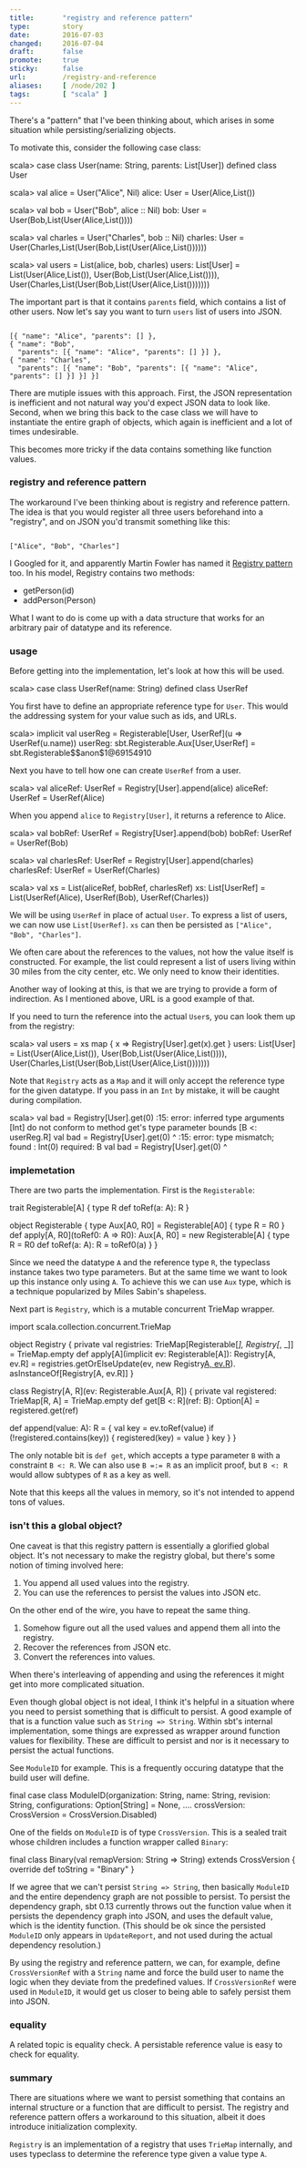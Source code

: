 ```yaml
---
title:       "registry and reference pattern"
type:        story
date:        2016-07-03
changed:     2016-07-04
draft:       false
promote:     true
sticky:      false
url:         /registry-and-reference
aliases:     [ /node/202 ]
tags:        [ "scala" ]
---
```


  [fowler]: http://martinfowler.com/eaaCatalog/registry.html

There's a "pattern" that I've been thinking about, which arises in some situation while persisting/serializing objects.

To motivate this, consider the following case class:

<scala>
scala> case class User(name: String, parents: List[User])
defined class User

scala> val alice = User("Alice", Nil)
alice: User = User(Alice,List())

scala> val bob = User("Bob", alice :: Nil)
bob: User = User(Bob,List(User(Alice,List())))

scala> val charles = User("Charles", bob :: Nil)
charles: User = User(Charles,List(User(Bob,List(User(Alice,List())))))

scala> val users = List(alice, bob, charles)
users: List[User] = List(User(Alice,List()), User(Bob,List(User(Alice,List()))),
  User(Charles,List(User(Bob,List(User(Alice,List()))))))
</scala>

The important part is that it contains `parents` field, which contains a list of other users.
Now let's say you want to turn `users` list of users into JSON.

<code>
[{ "name": "Alice", "parents": [] },
{ "name": "Bob",
  "parents": [{ "name": "Alice", "parents": [] }] },
{ "name": "Charles",
  "parents": [{ "name": "Bob", "parents": [{ "name": "Alice", "parents": [] }] }] }]
</code>

There are mutiple issues with this approach. First, the JSON representation is inefficient and not natural way you'd expect JSON data to look like. Second, when we bring this back to the case class we will have to instantiate the entire graph of objects, which again is inefficient and a lot of times undesirable.

This becomes more tricky if the data contains something like function values.

### registry and reference pattern

The workaround I've been thinking about is registry and reference pattern. The idea is that you would register all three users beforehand into a "registry", and on JSON you'd transmit something like this:

<code>
["Alice", "Bob", "Charles"]
</code>

I Googled for it, and apparently Martin Fowler has named it [Registry pattern][fowler] too. In his model, Registry contains two methods:

- getPerson(id)
- addPerson(Person)

What I want to do is come up with a data structure that works for an arbitrary pair of datatype and its reference.

### usage

Before getting into the implementation, let's look at how this will be used.

<scala>
scala> case class UserRef(name: String)
defined class UserRef
</scala>

You first have to define an appropriate reference type for `User`. This would the addressing system for your value such as ids, and URLs.

<scala>
scala> implicit val userReg = Registerable[User, UserRef](u => UserRef(u.name))
userReg: sbt.Registerable.Aux[User,UserRef] = sbt.Registerable$$anon$1@69154910
</scala>

Next you have to tell how one can create `UserRef` from a user.

<scala>
scala> val aliceRef: UserRef = Registry[User].append(alice)
aliceRef: UserRef = UserRef(Alice)
</scala>

When you append `alice` to `Registry[User]`, it returns a reference to Alice.

<scala>
scala> val bobRef: UserRef = Registry[User].append(bob)
bobRef: UserRef = UserRef(Bob)

scala> val charlesRef: UserRef = Registry[User].append(charles)
charlesRef: UserRef = UserRef(Charles)

scala> val xs = List(aliceRef, bobRef, charlesRef)
xs: List[UserRef] = List(UserRef(Alice), UserRef(Bob), UserRef(Charles))
</scala>

We will be using `UserRef` in place of actual `User`. To express a list of users, we can now use `List[UserRef]`. `xs` can then be persisted as `["Alice", "Bob", "Charles"]`.

We often care about the references to the values, not how the value itself is constructed. For example, the list could represent a list of users living within 30 miles from the city center, etc. We only need to know their identities.

Another way of looking at this, is that we are trying to provide a form of indirection. As I mentioned above, URL is a good example of that.

If you need to turn the reference into the actual `User`s, you can look them up from the registry:

<scala>
scala> val users = xs map { x => Registry[User].get(x).get }
users: List[User] = List(User(Alice,List()), User(Bob,List(User(Alice,List()))), User(Charles,List(User(Bob,List(User(Alice,List()))))))
</scala>

Note that `Registry` acts as a `Map` and it will only accept the reference type for the given datatype. If you pass in an `Int` by mistake, it will be caught during compilation.

<scala>
scala> val bad = Registry[User].get(0)
<console>:15: error: inferred type arguments [Int] do not conform to method get's type parameter bounds [B <: userReg.R]
       val bad = Registry[User].get(0)
                                ^
<console>:15: error: type mismatch;
 found   : Int(0)
 required: B
       val bad = Registry[User].get(0)
                                    ^
</scala>

### implemetation

There are two parts the implementation. First is the `Registerable`:

<scala>
trait Registerable[A] {
  type R
  def toRef(a: A): R
}

object Registerable {
  type Aux[A0, R0] = Registerable[A0] {
    type R = R0
  }
  def apply[A, R0](toRef0: A => R0): Aux[A, R0] = new Registerable[A] {
    type R = R0
    def toRef(a: A): R = toRef0(a)
  }
}
</scala>

Since we need the datatype `A` and the reference type `R`, the typeclass instance takes two type parameters.
But at the same time we want to look up this instance only using `A`. To achieve this we can use `Aux` type, which is a technique popularized by Miles Sabin's shapeless.

Next part is `Registry`, which is a mutable concurrent TrieMap wrapper.

<scala>
import scala.collection.concurrent.TrieMap

object Registry {
  private val registries: TrieMap[Registerable[_], Registry[_, _]] = TrieMap.empty
  def apply[A](implicit ev: Registerable[A]): Registry[A, ev.R] =
    registries.getOrElseUpdate(ev, new Registry[A, ev.R](ev)).
      asInstanceOf[Registry[A, ev.R]]
}

class Registry[A, R](ev: Registerable.Aux[A, R]) {
  private val registered: TrieMap[R, A] = TrieMap.empty
  def get[B <: R](ref: B): Option[A] =
    registered.get(ref)

  def append(value: A): R = {
    val key = ev.toRef(value)
    if (!registered.contains(key)) {
      registered(key) = value
    }
    key
  }
}
</scala>

The only notable bit is `def get`, which accepts a type parameter `B` with a constraint `B <: R`.
We can also use `B =:= R` as an implicit proof, but `B <: R` would allow subtypes of `R` as a key as well.

Note that this keeps all the values in memory, so it's not intended to append tons of values.

### isn't this a global object?

One caveat is that this registry pattern is essentially a glorified global object.
It's not necessary to make the registry global, but there's some notion of timing involved here:

1. You append all used values into the registry.
2. You can use the references to persist the values into JSON etc.

On the other end of the wire, you have to repeat the same thing.

1. Somehow figure out all the used values and append them all into the registry.
2. Recover the references from JSON etc.
3. Convert the references into values.

When there's interleaving of appending and using the references it might get into more complicated situation.

Even though global object is not ideal, I think it's helpful in a situation where you need to persist something that is difficult to persist. A good example of that is a function value such as `String => String`. Within sbt's internal implementation, some things are expressed as wrapper around function values for flexibility. These are difficult to persist and nor is it necessary to persist the actual functions.

See `ModuleID` for example. This is a frequently occuring datatype that the build user will define.

<scala>
final case class ModuleID(organization: String, name: String, revision: String,
  configurations: Option[String] = None, ....
  crossVersion: CrossVersion = CrossVersion.Disabled)
</scala>

One of the fields on `ModuleID` is of type `CrossVersion`. This is a sealed trait whose children includes a function wrapper called `Binary`:

<scala>
  final class Binary(val remapVersion: String => String) extends CrossVersion {
    override def toString = "Binary"
  }
</scala>

If we agree that we can't persist  `String => String`, then basically `ModuleID` and the entire dependency graph are not possible to persist. To persist the dependency graph, sbt 0.13 currently throws out the function value when it persists the dependency graph into JSON, and uses the default value, which is the identity function. (This should be ok since the persisted `ModuleID` only appears in `UpdateReport`, and not used during the actual dependency resolution.)

By using the registry and reference pattern, we can, for example, define `CrossVersionRef` with a `String` name and force the build user to name the logic when they deviate from the predefined values. If `CrossVersionRef` were used in `ModuleID`, it would get us closer to being able to safely persist them into JSON.

### equality

A related topic is equality check. A persistable reference value is easy to check for equality.

### summary

There are situations where we want to persist something that contains an internal structure or a function that are difficult to persist.
The registry and reference pattern offers a workaround to this situation, albeit it does introduce initialization complexity.

`Registry` is an implementation of a registry that uses `TrieMap` internally, and uses typeclass to determine the reference type given a value type `A`.
